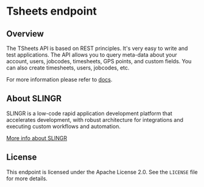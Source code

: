 # Tsheets endpoint

## Overview
The TSheets API is based on REST principles. It's very easy to write and test applications. The API allows you to
query meta-data about your account, users, jobcodes, timesheets, GPS points, and custom fields. You can also create 
timesheets, users, jobcodes, etc. 

For more information please refer to [docs](https://slingr-stack.github.io/platform/endpoints_tsheets.html).

## About SLINGR

SLINGR is a low-code rapid application development platform that accelerates development, with robust architecture for integrations and executing custom workflows and automation.

[More info about SLINGR](https://slingr.io)

## License

This endpoint is licensed under the Apache License 2.0. See the `LICENSE` file for more details.

